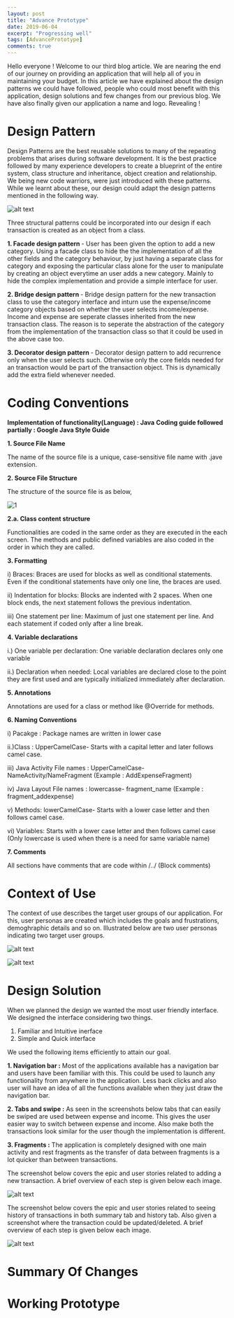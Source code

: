 ```yaml
---
layout: post
title: "Advance Prototype"
date: 2019-06-04
excerpt: "Progressing well"
tags: [AdvancePrototype]
comments: true
---
```


Hello everyone ! Welcome to our third blog article. We are nearing the end of our journey on providing an application that will help all of you in maintaining your budget. In this article we have explained about the design patterns we could have followed, people who could most benefit with this application, design solutions and few changes from our previous blog. We have also finally given our application a name and logo. Revealing !  

<h1><b>Design Pattern</b></h1>

Design Patterns are the best reusable solutions to many of the repeating problems that arises during software development. It is the best practice followed by many experience developers to create a blueprint of the entire system, class structure and inheritance, object creation and relationship. We being new code warriors, were just introduced with these patterns. While we learnt about these, our design could adapt the design patterns mentioned in the following way. 

![alt text](https://live.staticflickr.com/65535/47961790128_3c1a5dc28a_o_d.jpg)

Three structural patterns could be incorporated into our design if each transaction is created as an object from a class. 

<b> 1. Facade design pattern </b> - User has been given the option to add a new category. Using a facade class to hide the the implementation of all the other fields and the category behaviour, by just having a separate class for category and exposing the particular class alone for the user to manipulate by creating an object everytime an user adds a new category. Mainly to hide the complex implementation and provide a simple interface for user. 

<b> 2. Bridge design pattern </b> - Bridge design pattern for the new transaction class to use the category interface and inturn use the expense/income category objects based on whether the user selects income/expense. Income and expense are seperate classes inherited from the new transaction class. The reason is to seperate the abstraction of the category from the implementation of the transaction class so that it could be used in the above case too. 

<b> 3. Decorator design pattern </b> - Decorator design pattern to add recurrence only when the user selects such. Otherwise only the core fields needed for an transaction would be part of the transaction object. This is dynamically add the extra field whenever needed. 


<h1><b>Coding Conventions</b></h1>

<b> Implementation of functionality(Language) : Java</b>
<b> Coding guide followed partially : Google Java Style Guide</b> 

<b>1. Source File Name</b>

The name of the source file is a unique, case-sensitive file name with .jave extension.

<b>2. Source File Structure</b>

The structure of the source file is as below,

<img src="https://live.staticflickr.com/65535/47978008436_305cdab65f_m_d.jpg" alt="1" align="center">

<b>2.a. Class content structure</b>

Functionalities are coded in the same order as they are executed in the each screen. The methods and public defined variables are also coded in the order in which they are called. 

<b>3. Formatting</b>

i) Braces: Braces are used for blocks as well as conditional statements. Even if the conditional statements have only one line, the braces are used.

ii) Indentation for blocks: Blocks are indented with 2 spaces. When one block ends, the next statement follows the  previous indentation.

iii) One statement per line: Maximum of just one statement per line. And each statement if coded only after a line break. 

<b>4. Variable declarations </b>

i.) One variable per declaration: One variable declaration declares only one variable 

ii.) Declaration when needed: Local variables are declared close to the point they are first used and are typically initialized immediately after declaration. 

<b>5. Annotations</b> 

Annotations are used for a class or method like @Override for methods.

<b>6. Naming Conventions</b>

i) Pacakge : Package names are written in lower case

ii.)Class : UpperCamelCase- Starts with a capital letter and later follows camel case.

iii) Java Activity File names : UpperCamelCase- NameActivity/NameFragment (Example : AddExpenseFragment) 

iv) Java Layout File names : lowercasse- fragment_name (Example : fragment_addexpense) 

v) Methods: lowerCamelCase- Starts with a lower case letter and then follows camel case.

vi) Variables: Starts with a lower case letter and then follows camel case (Only lowercase is used when there is a need for same variable name) 

<b>7. Comments</b>

All sections have comments that are code within  /*..*/ (Block comments) 

<h1><b>Context of Use</b></h1>

The context of use describes the target user groups of our application. For this, user personas are created which includes the goals and frustrations, demoghraphic details and so on. Illustrated below are two user personas indicating two target user groups.

![alt text](https://live.staticflickr.com/65535/47977675311_a4a460112e_o_d.png)

![alt text](https://live.staticflickr.com/65535/47977642763_4a7f40a518_o_d.png)

<h1><b>Design Solution</b></h1>

When we planned the design we wanted the most user friendly interface. We designed the interface considering two things. 

1. Familiar and Intuitive inerface
2. Simple and Quick interface  

We used the following items efficiently to attain our goal. 

<b>1. Navigation bar :</b> Most of the applications available has a navigation bar and users have been familiar with this. This could be used to launch any functionality from anywhere in the application. Less back clicks and also user will have an idea of all the functions available when they just draw the navigation bar. 

<b>2. Tabs and swipe :</b> As seen in the screenshots below tabs that can easily be swiped are used between expense and income. This gives the user easier way to switch between expense and income. Also make both the transactions look similar for the user though the implementation is different. 

<b>3. Fragments :</b> The application is completely designed with one main activity and rest fragments as the transfer of data between fragments is a lot quicker than between transactions. 

The screenshot below covers the epic and user stories related to adding a new transaction. A brief overview of each step is given below each image. 

![alt text](https://live.staticflickr.com/65535/47962127853_44953b0f6e_o_d.jpg)

The screenshot below covers the epic and user stories related to seeing history of transactions in both summary tab and history tab. Also given a screenshot where the transaction could be updated/deleted. A brief overview of each step is given below each image. 

![alt text](https://live.staticflickr.com/65535/47962158142_760918710e_o_d.jpg)


<h1><b>Summary Of Changes</b></h1>
<h1><b>Working Prototype</b></h1>
